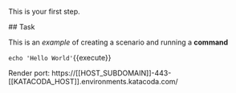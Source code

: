 This is your first step.

## Task

This is an _example_ of creating a scenario and running a **command**

`echo 'Hello World'`{{execute}}


Render port: https://[[HOST_SUBDOMAIN]]-443-[[KATACODA_HOST]].environments.katacoda.com/
